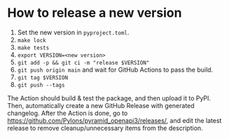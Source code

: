 # How to release a new version

1. Set the new version in `pyproject.toml`.
1. `make lock`
1. `make tests`
1. `export VERSION=<new version>`
1. `git add -p && git ci -m "release $VERSION"`
1. `git push origin main` and wait for GitHub Actions to pass the build.
1. `git tag $VERSION`
1. `git push --tags`

The Action should build & test the package, and then upload it to PyPI.
Then, automatically create a new GitHub Release with generated changelog. After
the Action is done, go to https://github.com/Pylons/pyramid_openapi3/releases/,
and edit the latest release to remove cleanup/unnecessary items from the
description.

